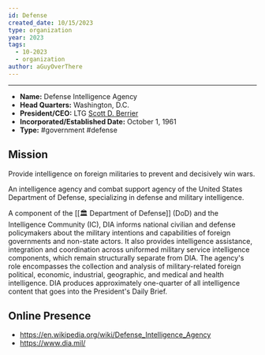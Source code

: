 ```yaml
---
id: Defense
created_date: 10/15/2023
type: organization
year: 2023
tags:
  - 10-2023
  - organization
author: aGuyOverThere
---
```


----


- **Name:** Defense Intelligence Agency
- **Head Quarters:** Washington, D.C.
- **President/CEO:** LTG [Scott D. Berrier](https://en.wikipedia.org/wiki/Scott_D._Berrier "Scott D. Berrier")
- **Incorporated/Established Date:** October 1, 1961
- **Type:** #government #defense

## Mission

Provide intelligence on foreign militaries to prevent and decisively win wars.

An intelligence agency and combat support agency of the United States Department of Defense, specializing in defense and military intelligence.

A component of the [[🏛️ Department of Defense]] (DoD) and the Intelligence Community (IC), DIA informs national civilian and defense policymakers about the military intentions and capabilities of foreign governments and non-state actors. It also provides intelligence assistance, integration and coordination across uniformed military service intelligence components, which remain structurally separate from DIA. The agency's role encompasses the collection and analysis of military-related foreign political, economic, industrial, geographic, and medical and health intelligence. DIA produces approximately one-quarter of all intelligence content that goes into the President's Daily Brief.

## Online Presence

- https://en.wikipedia.org/wiki/Defense_Intelligence_Agency
- https://www.dia.mil/